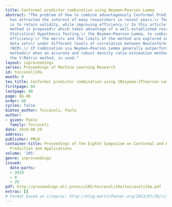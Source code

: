 ```yaml
---
title: Conformal predictor combination using Neyman–Pearson Lemma
abstract: "The problem of how to combine advantageously Conformal Predictors (CP)\r
  has attracted the interest of many researchers in recent years.\r The challenge
  is to retain validity, while improving efficiency.\r In this article a very generic
  method is proposed\r which takes advantage of a well-established result in Classical
  Statistical Hypothesis Testing,\r the Neyman–Pearson Lemma, to combine CP with maximum
  efficiency.\r The merits and the limits of the method are explored on synthetic
  data sets\r under different levels of correlation between NonConformity Measures
  (NCM).\r CP Combination via Neyman–Pearson Lemma generally outperforms other combination
  methods\r when an accurate and robust density ratio estimation method,\r such as
  the V-Matrix method, is used."
layout: inproceedings
series: Proceedings of Machine Learning Research
id: toccaceli19a
month: 0
tex_title: Conformal predictor combination using {N}eyman–{P}earson Lemma
firstpage: 66
lastpage: 88
page: 66-88
order: 66
cycles: false
bibtex_author: Toccaceli, Paolo
author:
- given: Paolo
  family: Toccaceli
date: 2019-08-29
address: 
publisher: PMLR
container-title: Proceedings of the Eighth Symposium on Conformal and Probabilistic
  Prediction and Applications
volume: '105'
genre: inproceedings
issued:
  date-parts:
  - 2019
  - 8
  - 29
pdf: http://proceedings.mlr.press/v105/toccaceli19a/toccaceli19a.pdf
extras: []
# Format based on citeproc: http://blog.martinfenner.org/2013/07/30/citeproc-yaml-for-bibliographies/
---
```

